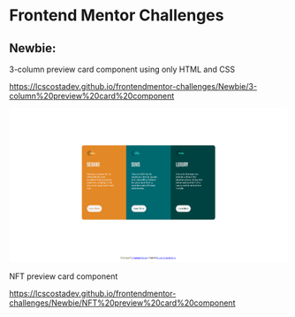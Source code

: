 # Frontend Mentor Challenges

## Newbie:

3-column preview card component using only HTML and CSS

https://lcscostadev.github.io/frontendmentor-challenges/Newbie/3-column%20preview%20card%20component

![](Newbie/3-column%20preview%20card%20component/images/screenshot-desktop.png)

NFT preview card component

https://lcscostadev.github.io/frontendmentor-challenges/Newbie/NFT%20preview%20card%20component

